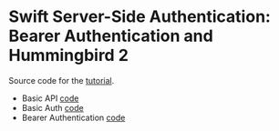 # Swift Server-Side Authentication: Bearer Authentication and Hummingbird 2

Source code for the [tutorial]().

- Basic API [code]()
- Basic Auth [code]()
- Bearer Authentication [code]()